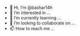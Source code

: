 - 👋 Hi, I’m @bashar14h
- 👀 I’m interested in ...
- 🌱 I’m currently learning ...
- 💞️ I’m looking to collaborate on ...
- 📫 How to reach me ...

<!---
bashar14h/bashar14h is a ✨ special ✨ repository because its `README.md` (this file) appears on your GitHub profile.
You can click the Preview link to take a look at your changes.

--->
